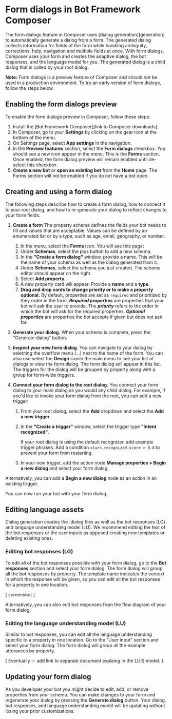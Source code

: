 # Form dialogs in Bot Framework Composer

The form dialogs feature in Composer uses [dialog generation][generation] to automatically generate a dialog from a form. The generated dialog collects information for fields of the form while handling ambiguity, corrections, help, navigation and multiple fields at once. With form dialogs, Composer uses your form and creates the adaptive dialog, the bot responses, and the language model for you. The generated dialog is a child dialog that is called by your root dialog. 

**Note:** Form dialogs is a preview feature of Composer and should *not* be used in a production environment. To try an early version of form dialogs, follow the steps below.

## Enabling the form dialogs preview

To enable the form dialogs preview in Composer, follow these steps:

1. Install the [Bot Framework Composer][link to Composer downloads].
2. In Composer, go to your **Settings** by clicking on the gear icon at the bottom of the menu.
3. On Settings page, select **App settings** in the navigation.
4. In the **Preview features** section, select the **Form dialogs** checkbox. You should see a new icon appear in the menu. This is the **Forms** section. Once enabled, the form dialog preview will remain enabled until de-select this checkbox.
5. **Create a new bot** or **open an existing bot** from the **Home** page. The Forms section will not be enabled if you do not have a bot open.



## Creating and using a form dialog

The following steps describe how to create a form dialog, how to connect it to your root dialog, and how to re-generate your dialog to reflect changes to your form fields.


1. **Create a form**
The property schema defines the fields your bot needs to fill and values that are acceptable. Values can be defined by an enumerated list or by a type, such as age, email, geography, or number.

    1. In the menu, select the **Forms** icon. You will see this page:    
    2. Under **Schemas**, select the plus button to add a new schema. 
    3. In the **"Create a form dialog"** window, provide a name. This will be the name of your schema as well as the dialog generated from it.
    4. Under **Schemas**, select the schema you just created. The schema editor should appear on the right. 
    5. Select **Add property**.
    6. A new property card will appear. Provide a **name** and a **type**.
    7. **Drag and drop cards to change priority or to make a property optional.** By default, properties are set as `required` and prioritized by they order in the form. ***Required properties*** are properties that your bot will ask the user to provide. The ***priority*** refers to the order in which the bot will ask for the required properties. ***Optional properties*** are properties the bot accepts if given but does not ask for.

3. **Generate your dialog.** When your schema is complete, press the "Generate dialog" button. 
4. **Inspect your new form dialog**. You can navigate to your dialog by selecting the overflow menu (...) next to the name of the form. You can also use select the **Design** iconin the main menu to see your list of dialogs to view the form dialog. The form dialog will appear in this list. The triggers for the dialog will be grouped by property along with a group for form-wide triggers.

5. **Connect your form dialog to the root dialog.**
You connect your form dialog to your main dialog as you would any child dialog. For example, if you'd like to invoke your form dialog from the root, you can add a new trigger:
    1. From your root dialog, select the **Add** dropdown and select the **Add a new trigger**.
    2. In the **"Create a trigger"** window, select the trigger type **"Intent recognized"**.
   
       If your root dialog is using the default recognizer, add example trigger phrases. Add a condition `=turn.recognized.score > 0.8` to prevent your form from restarting.
    3. In your new trigger, add the action node **Manage properties > Begin a new dialog** and select your form dialog.

Alternatively, you can add a **Begin a new dialog** node as an action in an existing trigger.

You can now run your bot with your form dialog.

## Editing language assets
Dialog generation creates the .dialog files as well as the bot responses (LG) and language understanding model (LU). We recommend editing the text of the bot responses or the user inputs as opposed creating new templates or deleting existing ones.

### Editing bot responses (LG)
To edit all of the bot responses possible with your form dialog, go to the **Bot responses** section and select your form dialog. The form dialog will group all the bot responses by property. The template name indicates the context in which the response will be given, so you can edit all the bot responses for a property in one location.

[ screenshot ]
  
Alternatively, you can also edit bot responses from the flow diagram of your form dialog.

### Editing the language understanding model (LU)
Similar to bot responses, you can edit all the language understanding specific to a property in one location. Go to the "User input" section and select your form dialog. The form dialog will group all the example utterances by property.

[ Eventually -- add link to separate document explaing in the LUIS model. ]

## Updating  your form dialog
As you developer your bot you might decide to edit, add, or remove properties from your schema. You can make changes to your form and regenerate your dialog by pressing the **Generate dialog** button. Your dialog, bot responses, and language understanding model will be updating without losing your prior customizations. 